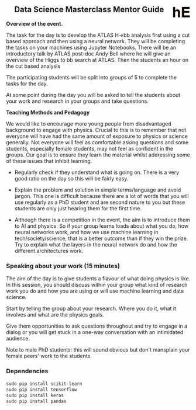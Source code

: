 <h2 align = 'center'> Data Science Masterclass Mentor Guide <img src="images/logo-black.png" width="50" align = 'right'/> </h2>

**Overview of the event.**

The task for the day is to develop the ATLAS H->bb analysis first using a cut based approach and then using a neural network. They will be completing the tasks on your machines using Jupyter Notebooks. There will be an introductory talk by ATLAS post-doc Andy Bell where he will give an overview of the Higgs to bb search at ATLAS. Then the students an hour on the cut based analysis

The participating students will be split into groups of 5 to complete the tasks for the day.

At some point during the day you will be asked to tell the students about your work and research in your groups and take questions.

**Teaching Methods and Pedagogy**

We would like to encourage more young people from disadvantaged background to engage with physics. Crucial to this is to remember that not everyone will have had the same amount of exposure to physics or science generally. Not everyone will feel as comfortable asking questions and some students, especially female students, may not feel as confident in the groups. Our goal is to ensure they learn the material whilst addressing some of these issues that inhibit learning.

* Regularly check if they understand what is going on. There is a very good ratio on the day so this will be fairly easy.

* Explain the problem and solution in simple terms/language and avoid jargon. This one is difficult because there are a lot of words that you will use regularly as a PhD student and are second nature to you but these students are only just hearing them for the first time.

* Although there is a competition in the event, the aim is to introduce them to AI and physics. So if your group learns loads about what you do, how neural networks work, and how we use machine learning in tech/society/science, that is a better outcome than if they win the prize. Try to explain what the layers in the neural network do and how the different architectures work.

### Speaking about your work (15 minutes)

The aim of the day is to give students a flavour of what doing physics is like. In this session, you should discuss within your group what kind of research work you do and how you are using or will use machine learning and data science.

Start by telling the group about your research. Where you do it, what it involves and what are the physics goals.

Give them opportunities to ask questions throughout and try to engage in a dialog or you will get stuck in a one-way conversation with an intimidated audience.

Note to male PhD students: this will sound obvious but don't mansplain your female peers' work to the students.

### Dependencies
```
sudo pip install scikit-learn
sudo pip install tensorflow
sudo pip install keras
sudo pip install pandas
```
